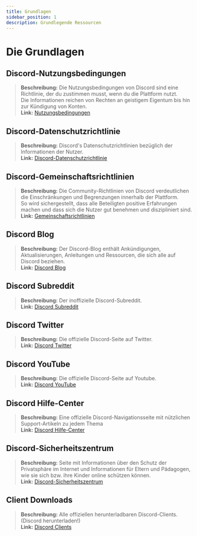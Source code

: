 ```yaml
---
title: Grundlagen
sidebar_position: 1
description: Grundlegende Ressourcen
---
```


# Die Grundlagen

## **Discord-Nutzungsbedingungen**

> **Beschreibung:** Die Nutzungsbedingungen von Discord sind eine Richtlinie, der du zustimmen musst, wenn du die Plattform nutzt.   <br/>
Die Informationen reichen von Rechten an geistigem Eigentum bis hin zur Kündigung von Konten.   <br/>
**Link:** [Nutzungsbedingungen](https://dis.gd/terms)

## **Discord-Datenschutzrichtlinie**

> **Beschreibung:** Discord's Datenschutzrichtlinien bezüglich der Informationen der Nutzer.  <br/>
**Link:** [Discord-Datenschutzrichtlinie](https://discord.com/privacy)

## **Discord-Gemeinschaftsrichtlinien**

> **Beschreibung:** Die Community-Richtlinien von Discord verdeutlichen die Einschränkungen und Begrenzungen innerhalb der Plattform.   <br/>
So wird sichergestellt, dass alle Beteiligten positive Erfahrungen machen und dass sich die Nutzer gut benehmen und diszipliniert sind.   <br/>
**Link:** [Gemeinschaftsrichtlinien](https://dis.gd/guidelines)

## **Discord Blog**

> **Beschreibung:** Der Discord-Blog enthält Ankündigungen, Aktualisierungen, Anleitungen und Ressourcen, die sich alle auf Discord beziehen.   <br/>
**Link:** [Discord Blog](https://discord.com/blog)
 
## **Discord Subreddit**

> **Beschreibung:** Der inoffizielle Discord-Subreddit.   <br/>
**Link:** [Discord Subreddit](https://www.reddit.com/r/discordapp/)

## **Discord Twitter**

> **Beschreibung:** Die offizielle Discord-Seite auf Twitter.   <br/>
**Link:** [Discord Twitter](https://twitter.com/discord)

## **Discord YouTube**

> **Beschreibung:**  Die offizielle Discord-Seite auf Youtube.   <br/>
**Link:** [Discord YouTube](https://www.youtube.com/c/discord)

## **Discord Hilfe-Center**

> **Beschreibung:** Eine offizielle Discord-Navigationsseite mit nützlichen Support-Artikeln zu jedem Thema   <br/>
**Link:** [Discord Hilfe-Center](https://support.discord.com)

## **Discord-Sicherheitszentrum**

> **Beschreibung:** Seite mit Informationen über den Schutz der Privatsphäre im Internet und Informationen für Eltern und Pädagogen, wie sie sich bzw. ihre Kinder online schützen können.  <br/>
**Link:** [Discord-Sicherheitszentrum](https://discord.com/safety)

## **Client Downloads**

> **Beschreibung:** Alle offiziellen herunterladbaren Discord-Clients. (Discord herunterladen!)   <br/>
**Link:** [Discord Clients](https://discord.com/download)
